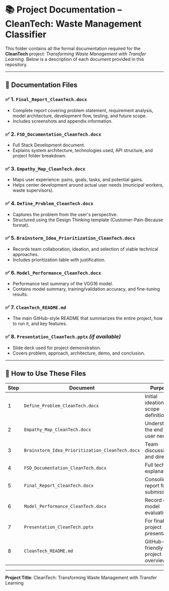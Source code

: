  # 📚 Project Documentation – CleanTech: Waste Management Classifier

This folder contains all the formal documentation required for the **CleanTech** project: *Transforming Waste Management with Transfer Learning*. Below is a description of each document provided in this repository.

---

## 📄 Documentation Files

### ✅ 1. `Final_Report_CleanTech.docx`
- Complete report covering problem statement, requirement analysis, model architecture, development flow, testing, and future scope.
- Includes screenshots and appendix information.

### ✅ 2. `FSD_Documentation_CleanTech.docx`
- Full Stack Development document.
- Explains system architecture, technologies used, API structure, and project folder breakdown.

### ✅ 3. `Empathy_Map_CleanTech.docx`
- Maps user experience: pains, goals, tasks, and potential gains.
- Helps center development around actual user needs (municipal workers, waste supervisors).

### ✅ 4. `Define_Problem_CleanTech.docx`
- Captures the problem from the user's perspective.
- Structured using the Design Thinking template (Customer-Pain-Because format).

### ✅ 5. `Brainstorm_Idea_Prioritization_CleanTech.docx`
- Records team collaboration, ideation, and selection of viable technical approaches.
- Includes prioritization table with justification.

### ✅ 6. `Model_Performance_CleanTech.docx`
- Performance test summary of the VGG16 model.
- Contains model summary, training/validation accuracy, and fine-tuning results.

### ✅ 7. `CleanTech_README.md`
- The main GitHub-style README that summarizes the entire project, how to run it, and key features.

### ✅ 8. `Presentation_CleanTech.pptx` *(if available)*
- Slide deck used for project demonstration.
- Covers problem, approach, architecture, demo, and conclusion.

---

## 📂 How to Use These Files

| Step | Document                                  | Purpose                                |
|------|-------------------------------------------|----------------------------------------|
| 1    | `Define_Problem_CleanTech.docx`           | Initial ideation and scope definition  |
| 2    | `Empathy_Map_CleanTech.docx`              | Understand the end-user needs          |
| 3    | `Brainstorm_Idea_Prioritization_CleanTech.docx` | Team discussion and direction        |
| 4    | `FSD_Documentation_CleanTech.docx`        | Full technical explanation             |
| 5    | `Final_Report_CleanTech.docx`             | Consolidated report for submission     |
| 6    | `Model_Performance_CleanTech.docx`        | Record of model evaluation             |
| 7    | `Presentation_CleanTech.pptx`             | For final project presentation         |
| 8    | `CleanTech_README.md`                     | GitHub-friendly project overview       |

---
  
**Project Title**: CleanTech: Transforming Waste Management with Transfer Learning  
 

